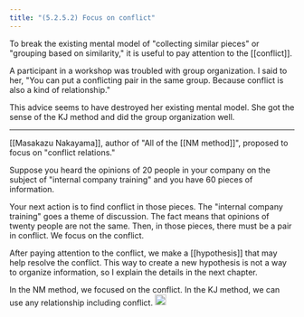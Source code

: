 ```yaml
---
title: "(5.2.5.2) Focus on conflict"
---
```


To break the existing mental model of "collecting similar pieces" or "grouping based on similarity," it is useful to pay attention to the [[conflict]].

A participant in a workshop was troubled with group organization. I said to her, "You can put a conflicting pair in the same group. Because conflict is also a kind of relationship."

This advice seems to have destroyed her existing mental model. She got the sense of the KJ method and did the group organization well.

---

[[Masakazu Nakayama]], author of "All of the [[NM method]]", proposed to focus on "conflict relations."

Suppose you heard the opinions of 20 people in your company on the subject of "internal company training" and you have 60 pieces of information.

Your next action is to find conflict in those pieces. The "internal company training" goes a theme of discussion. The fact means that opinions of twenty people are not the same. Then, in those pieces, there must be a pair in conflict. We focus on the conflict.

After paying attention to the conflict, we make a [[hypothesis]] that may help resolve the conflict. This way to create a new hypothesis is not a way to organize information, so I explain the details in the next chapter.

In the NM method, we focused on the conflict. In the KJ method, we can use any relationship including conflict.
<img src='https://scrapbox.io/api/pages/nishio-en/en/icon' alt='en.icon' height="19.5"/>